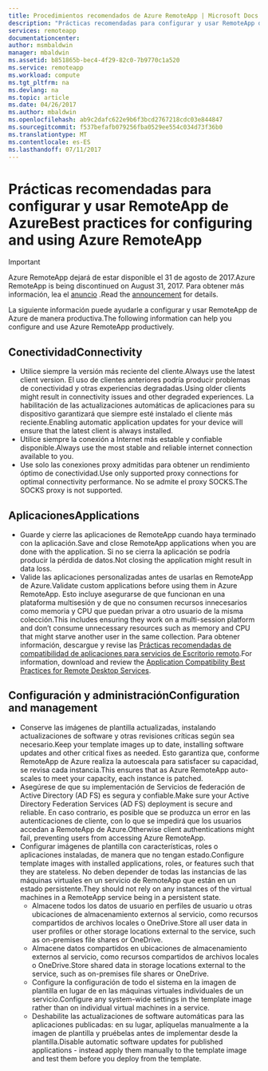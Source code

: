 ```yaml
---
title: Procedimientos recomendados de Azure RemoteApp | Microsoft Docs
description: "Prácticas recomendadas para configurar y usar RemoteApp de Azure"
services: remoteapp
documentationcenter: 
author: msmbaldwin
manager: mbaldwin
ms.assetid: b851865b-bec4-4f29-82c0-7b9770c1a520
ms.service: remoteapp
ms.workload: compute
ms.tgt_pltfrm: na
ms.devlang: na
ms.topic: article
ms.date: 04/26/2017
ms.author: mbaldwin
ms.openlocfilehash: ab9c2dafc622e9b6f3bcd2767218cdc03e844847
ms.sourcegitcommit: f537befafb079256fba0529ee554c034d73f36b0
ms.translationtype: MT
ms.contentlocale: es-ES
ms.lasthandoff: 07/11/2017
---
```

# <a name="best-practices-for-configuring-and-using-azure-remoteapp"></a><span data-ttu-id="7f927-103">Prácticas recomendadas para configurar y usar RemoteApp de Azure</span><span class="sxs-lookup"><span data-stu-id="7f927-103">Best practices for configuring and using Azure RemoteApp</span></span>
> [!IMPORTANT]
> <span data-ttu-id="7f927-104">Azure RemoteApp dejará de estar disponible el 31 de agosto de 2017.</span><span class="sxs-lookup"><span data-stu-id="7f927-104">Azure RemoteApp is being discontinued on August 31, 2017.</span></span> <span data-ttu-id="7f927-105">Para obtener más información, lea el [anuncio](https://blogs.technet.microsoft.com/enterprisemobility/2016/08/12/application-remoting-and-the-cloud/) .</span><span class="sxs-lookup"><span data-stu-id="7f927-105">Read the [announcement](https://blogs.technet.microsoft.com/enterprisemobility/2016/08/12/application-remoting-and-the-cloud/) for details.</span></span>
> 
> 

<span data-ttu-id="7f927-106">La siguiente información puede ayudarle a configurar y usar RemoteApp de Azure de manera productiva.</span><span class="sxs-lookup"><span data-stu-id="7f927-106">The following information can help you configure and use Azure RemoteApp productively.</span></span>

## <a name="connectivity"></a><span data-ttu-id="7f927-107">Conectividad</span><span class="sxs-lookup"><span data-stu-id="7f927-107">Connectivity</span></span>
* <span data-ttu-id="7f927-108">Utilice siempre la versión más reciente del cliente.</span><span class="sxs-lookup"><span data-stu-id="7f927-108">Always use the latest client version.</span></span> <span data-ttu-id="7f927-109">El uso de clientes anteriores podría producir problemas de conectividad y otras experiencias degradadas.</span><span class="sxs-lookup"><span data-stu-id="7f927-109">Using older clients might result in connectivity issues and other degraded experiences.</span></span> <span data-ttu-id="7f927-110">La habilitación de las actualizaciones automáticas de aplicaciones para su dispositivo garantizará que siempre esté instalado el cliente más reciente.</span><span class="sxs-lookup"><span data-stu-id="7f927-110">Enabling automatic application updates for your device will ensure that the latest client is always installed.</span></span>
* <span data-ttu-id="7f927-111">Utilice siempre la conexión a Internet más estable y confiable disponible.</span><span class="sxs-lookup"><span data-stu-id="7f927-111">Always use the most stable and reliable internet connection available to you.</span></span>  
* <span data-ttu-id="7f927-112">Use solo las conexiones proxy admitidas para obtener un rendimiento óptimo de conectividad.</span><span class="sxs-lookup"><span data-stu-id="7f927-112">Use only supported proxy connections for optimal connectivity performance.</span></span>  <span data-ttu-id="7f927-113">No se admite el proxy SOCKS.</span><span class="sxs-lookup"><span data-stu-id="7f927-113">The SOCKS proxy is not supported.</span></span>

## <a name="applications"></a><span data-ttu-id="7f927-114">Aplicaciones</span><span class="sxs-lookup"><span data-stu-id="7f927-114">Applications</span></span>
* <span data-ttu-id="7f927-115">Guarde y cierre las aplicaciones de RemoteApp cuando haya terminado con la aplicación.</span><span class="sxs-lookup"><span data-stu-id="7f927-115">Save and close RemoteApp applications when you are done with the application.</span></span> <span data-ttu-id="7f927-116">Si no se cierra la aplicación se podría producir la pérdida de datos.</span><span class="sxs-lookup"><span data-stu-id="7f927-116">Not closing the application might result in data loss.</span></span>
* <span data-ttu-id="7f927-117">Valide las aplicaciones personalizadas antes de usarlas en RemoteApp de Azure.</span><span class="sxs-lookup"><span data-stu-id="7f927-117">Validate custom applications before using them in Azure RemoteApp.</span></span> <span data-ttu-id="7f927-118">Esto incluye asegurarse de que funcionan en una plataforma multisesión y de que no consumen recursos innecesarios como memoria y CPU que puedan privar a otro usuario de la misma colección.</span><span class="sxs-lookup"><span data-stu-id="7f927-118">This includes ensuring they work on a multi-session platform and don’t consume unnecessary resources such as memory and CPU that might starve another user in the same collection.</span></span> <span data-ttu-id="7f927-119">Para obtener información, descargue y revise las [Prácticas recomendadas de compatibilidad de aplicaciones para servicios de Escritorio remoto](http://www.dabcc.com/resources/Application%20Compatibility%20Best%20Practices%20for%20Remote%20Desktop%20Services.pdf).</span><span class="sxs-lookup"><span data-stu-id="7f927-119">For information, download and review the [Application Compatibility Best Practices for Remote Desktop Services](http://www.dabcc.com/resources/Application%20Compatibility%20Best%20Practices%20for%20Remote%20Desktop%20Services.pdf).</span></span>

## <a name="configuration-and-management"></a><span data-ttu-id="7f927-120">Configuración y administración</span><span class="sxs-lookup"><span data-stu-id="7f927-120">Configuration and management</span></span>
* <span data-ttu-id="7f927-121">Conserve las imágenes de plantilla actualizadas, instalando actualizaciones de software y otras revisiones críticas según sea necesario.</span><span class="sxs-lookup"><span data-stu-id="7f927-121">Keep your template images up to date, installing software updates and other critical fixes as needed.</span></span> <span data-ttu-id="7f927-122">Esto garantiza que, conforme RemoteApp de Azure realiza la autoescala para satisfacer su capacidad, se revisa cada instancia.</span><span class="sxs-lookup"><span data-stu-id="7f927-122">This ensures that as Azure RemoteApp auto-scales to meet your capacity, each instance is patched.</span></span>  
* <span data-ttu-id="7f927-123">Asegúrese de que su implementación de Servicios de federación de Active Directory (AD FS) es segura y confiable.</span><span class="sxs-lookup"><span data-stu-id="7f927-123">Make sure your Active Directory Federation Services (AD FS) deployment is secure and reliable.</span></span> <span data-ttu-id="7f927-124">En caso contrario, es posible que se produzca un error en las autenticaciones de cliente, con lo que se impedirá que los usuarios accedan a RemoteApp de Azure.</span><span class="sxs-lookup"><span data-stu-id="7f927-124">Otherwise client authentications might fail, preventing users from accessing Azure RemoteApp.</span></span>
* <span data-ttu-id="7f927-125">Configurar imágenes de plantilla con características, roles o aplicaciones instaladas, de manera que no tengan estado.</span><span class="sxs-lookup"><span data-stu-id="7f927-125">Configure template images with installed applications, roles, or features such that they are stateless.</span></span> <span data-ttu-id="7f927-126">No deben depender de todas las instancias de las máquinas virtuales en un servicio de RemoteApp que están en un estado persistente.</span><span class="sxs-lookup"><span data-stu-id="7f927-126">They should not rely on any instances of the virtual machines in a RemoteApp service being in a persistent state.</span></span>
  * <span data-ttu-id="7f927-127">Almacene todos los datos de usuario en perfiles de usuario u otras ubicaciones de almacenamiento externos al servicio, como recursos compartidos de archivos locales o OneDrive.</span><span class="sxs-lookup"><span data-stu-id="7f927-127">Store all user data in user profiles or other storage locations external to the service, such as on-premises file shares or OneDrive.</span></span>
  * <span data-ttu-id="7f927-128">Almacene datos compartidos en ubicaciones de almacenamiento externos al servicio, como recursos compartidos de archivos locales o OneDrive.</span><span class="sxs-lookup"><span data-stu-id="7f927-128">Store shared data in storage locations external to the service, such as on-premises file shares or OneDrive.</span></span>
  * <span data-ttu-id="7f927-129">Configure la configuración de todo el sistema en la imagen de plantilla en lugar de en las máquinas virtuales individuales de un servicio.</span><span class="sxs-lookup"><span data-stu-id="7f927-129">Configure any system-wide settings in the template image rather than on individual virtual machines in a service.</span></span>
  * <span data-ttu-id="7f927-130">Deshabilite las actualizaciones de software automáticas para las aplicaciones publicadas: en su lugar, aplíquelas manualmente a la imagen de plantilla y pruébelas antes de implementar desde la plantilla.</span><span class="sxs-lookup"><span data-stu-id="7f927-130">Disable automatic software updates for published applications - instead apply them manually to the template image and test them before you deploy  from the template.</span></span>

